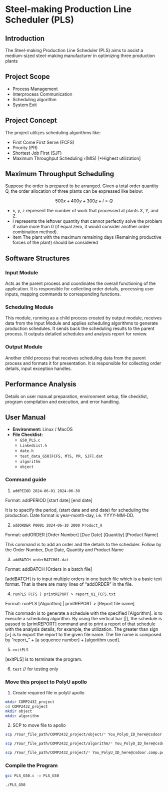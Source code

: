 # Steel-making Production Line Scheduler (PLS)

## Introduction

The Steel-making Production Line Scheduler (PLS) aims to assist a medium-sized steel-making manufacturer in optimizing three production plants

## Project Scope

- Process Management
- Interprocess Communication
- Scheduling algorithm
- System Exit

## Project Concept

The project utilizes scheduling algorithms like:
- First Come First Serve (FCFS)
- Priority (PR)
- Shortest Job First (SJF)
- Maximum Throughput Scheduling ‹(MIS) [*Highest utilization]

## Maximum Throughput Scheduling
Suppose the order is prepared to be arranged. Given a total order quantity Q, the order allocation of three plants can be expressed like below:

$$
500x + 400y + 300z + l = Q
$$

- x, y, z represent the number of work that processed at plants X, Y, and Z.
- l represents the leftover quantity that cannot perfectly solve the problem if value more than 0 (if equal zero, it would consider another order combination method).
- item The plant with the maximum remaining days (Remaining productive forces of the plant) should be considered


## Software Structures
### Input Module

Acts as the parent process and coordinates the overall functioning of the application. It is responsible for collecting order details, processing user inputs, mapping commands to corresponding functions.

### Scheduling Module

This module, running as a child process created by output module, receives data from the Input Module and applies scheduling algorithms to generate production schedules. It sends back the scheduling results to the parent process. It outputs detailed schedules and analysis report for review.
### Output Module

Another child process that receives scheduling data from the parent process and formats it for presentation. It is responsible for collecting order details, input exception handles.
## Performance Analysis

Details on user manual preparation, environment setup, file checklist, program compilation and execution, and error handling.

## User Manual

- **Environment:** Linux / MacOS
- **File Checklist:**
    - `G50_PLS.c`
    - `LinkedList.h`
    - `date.h`
    - `test_data_G50[FCFS, MTS, PR, SJF].dat`
    - `algorithm`
    - `object`

### Command guide
1. `addPEIOD 2024-06-01 2024-06-30`

Format: addPERIOD [start date] [end date]

It is to specify the period, (start date and end date) for
scheduling the production. Date format is year-month-day, i.e.
YYYY-MM-DD.


2. `addORDER P0001 2024-06-10 2000 Product_A`

Format:  addORDER [Order Number] [Due Date] [Quantity] [Product Name]

This command is to add an order and the details to the scheduler.
Follow by the Order Number, Due Date, Quantity and Product Name

3. `addBATCH orderBATCH01.dat`

Format: addBATCH [Orders in a batch file]

[addBATCH] is to input multiple orders in one batch file which
is a basic text format. That is there are many lines of
“addORDER” in the file.

4. `runPLS FCFS | printREPORT > report_01_FCFS.txt`

Format: runPLS [Algorithm] | printREPORT > [Report file name]

This commadn is to generate a schedule with the specified
[Algorithm]. is to execute a scheduling algorithm.
By using the vertical bar [|], the schedule is passed to
[printREPORT] command and to print a report of that schedule
with the analysis details, for example, the utilization.
The greater than sign [>] is to export the report to the given
file name. The file name is composed by “report_” + [a sequence
number] + [algorithm used].

5. `exitPLS`

[exitPLS] is to terminate the program.

6. `test` // for testing only

### Move this project to PolyU apollo

1. Create required file in polyU apollo
```bash
mkdir COMP2432_project
cd COMP2432_project
mkdir object
mkdir algorithm
```

2. SCP to move file to apollo
```bash
scp /Your_file_path/COMP2432_project/object/* You_PolyU_ID_here@csdoor.comp.polyu.edu.hk:/home/23030897d/COMP2432_project/object/

scp /Your_file_path/COMP2432_project/algorithm/* You_PolyU_ID_here@csdoor.comp.polyu.edu.hk:/home/23030897d/COMP2432_project/algorithm/

scp /Your_file_path/COMP2432_project/* You_PolyU_ID_here@csdoor.comp.polyu.edu.hk:/home/23030897d/COMP2432_project/
```

### Compile the Program

```bash
gcc PLS_G50.c -o PLS_G50
```

```bash
./PLS_G50
```
